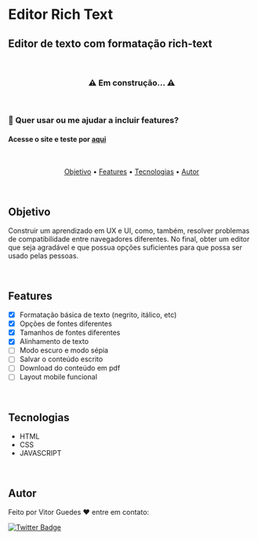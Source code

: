 # Editor Rich Text
 
## Editor de texto com formatação rich-text

<br>
<h3 align="center"> ⚠️ Em construção... ⚠️</h3>
<br>

### :pencil: Quer usar ou me ajudar a incluir features? 
<h4>Acesse o site e teste por <a href="https://rich-text-editorjs.vercel.app/">aqui</a></h4>

<br>

<p align="center">
 <a href="#objetivo">Objetivo</a> •
 <a href="#features">Features</a> •
 <a href="#tecnologias">Tecnologias</a> •
 <a href="#autor">Autor</a>
</p>

<br>

## Objetivo
Construir um aprendizado em UX e UI, como, também, resolver problemas de compatibilidade entre navegadores diferentes.
No final, obter um editor que seja agradável e que possua opções suficientes para que possa ser usado pelas pessoas.

<br>

## Features

- [x] Formatação básica de texto (negrito, itálico, etc)
- [x] Opções de fontes diferentes
- [x] Tamanhos de fontes diferentes
- [x] Alinhamento de texto
- [ ] Modo escuro e modo sépia
- [ ] Salvar o conteúdo escrito
- [ ] Download do conteúdo em pdf
- [ ] Layout mobile funcional

<br>

## Tecnologias

- HTML
- CSS
- JAVASCRIPT

<br>

## Autor
Feito por Vitor Guedes :heart: entre em contato:

[![Twitter Badge](https://img.shields.io/badge/-@VitorHgo77-1ca0f1?style=flat-square&labelColor=1ca0f1&logo=twitter&logoColor=white&link=https://twitter.com/VitorHgo77)](https://twitter.com/VitorHgo77)



